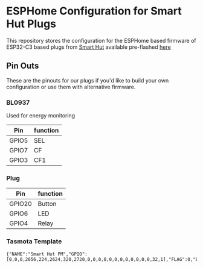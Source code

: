 # ESPHome Configuration for Smart Hut Plugs

This repository stores the configuration for the ESPHome based firmware of ESP32-C3 based plugs from [Smart Hut](https://thesmarthut.com/) available pre-flashed [here](https://thesmarthut.com/products/power-monitoring-smart-plug-preflashed-preconfigured) 

## Pin Outs
These are the pinouts for our plugs if you'd like to build your own configuration or use them with alternative firmware.

### BL0937
Used for energy monitoring

| Pin | function |
|----|----|
| GPIO5 | SEL |
| GPIO7 | CF |
| GPIO3 | CF1|

### Plug

| Pin | function |
|----|----|
| GPIO20 | Button |
| GPIO6 | LED |
| GPIO4 | Relay |

### Tasmota Template

```
{"NAME":"Smart Hut PM","GPIO":[0,0,0,2656,224,2624,320,2720,0,0,0,0,0,0,0,0,0,0,0,0,32,1],"FLAG":0,"BASE":1}
```
